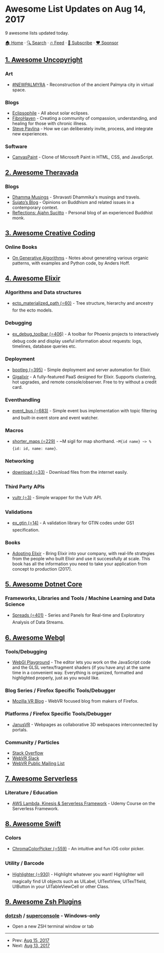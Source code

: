 # Awesome List Updates on Aug 14, 2017

9 awesome lists updated today.

[🏠 Home](/README.md) · [🔍 Search](https://www.trackawesomelist.com/search/) · [🔥 Feed](https://www.trackawesomelist.com/rss.xml) · [📮 Subscribe](https://trackawesomelist.us17.list-manage.com/subscribe?u=d2f0117aa829c83a63ec63c2f&id=36a103854c) · [❤️  Sponsor](https://github.com/sponsors/theowenyoung)



## [1. Awesome Uncopyright](/content/johnjago/awesome-uncopyright/README.md)

### Art

*   [#NEWPALMYRA](http://www.newpalmyra.org/) - Reconstruction of the ancient Palmyra city in virtual space.

### Blogs

*   [Eclipsophile](http://eclipsophile.com/) - All about solar eclipses.
*   [FibroHaven](http://www.fibrohaven.com/uncopyright/) - Creating a community of compassion, understanding, and healing for those with chronic illness.
*   [Steve Pavlina](http://www.stevepavlina.com/uncopyright-notice/) - How we can deliberately invite, process, and integrate new experiences.

### Software

*   [CanvasPaint](http://sigilmaster.com/) - Clone of Microsoft Paint in HTML, CSS, and JavaScript.

## [2. Awesome Theravada](/content/johnjago/awesome-theravada/README.md)

### Blogs

*   [Dhamma Musings](https://sdhammika.blogspot.com/) - Shravasti Dhammika's musings and travels.
*   [Sujato’s Blog](https://sujato.wordpress.com/) - Opinions on Buddhism and related issues in a contemporary context.
*   [Reflections: Ajahn Sucitto](https://sucitto.blogspot.com/) - Personal blog of an experienced Buddhist monk.

## [3. Awesome Creative Coding](/content/terkelg/awesome-creative-coding/README.md)

### Online Books

*   [On Generative Algorithms](http://inconvergent.net/generative/) - Notes about generating various organic patterns, with examples and Python code, by Anders Hoff.

## [4. Awesome Elixir](/content/h4cc/awesome-elixir/README.md)

### Algorithms and Data structures

*   [ecto\_materialized\_path (⭐60)](https://github.com/asiniy/ecto_materialized_path) - Tree structure, hierarchy and ancestry for the ecto models.

### Debugging

*   [ex\_debug\_toolbar (⭐406)](https://github.com/kagux/ex_debug_toolbar) - A toolbar for Phoenix projects to interactively debug code and display useful information about requests: logs, timelines, database queries etc.

### Deployment

*   [bootleg (⭐395)](https://github.com/labzero/bootleg) - Simple deployment and server automation for Elixir.
*   [Gigalixir](https://www.gigalixir.com) - A fully-featured PaaS designed for Elixir. Supports clustering, hot upgrades, and remote console/observer. Free to try without a credit card.

### Eventhandling

*   [event\_bus (⭐683)](https://github.com/mustafaturan/event_bus) - Simple event bus implementation with topic filtering and built-in event store and event watcher.

### Macros

*   [shorter\_maps (⭐229)](https://github.com/meyercm/shorter_maps) - \~M sigil for map shorthand. `~M{id name} ~> %{id: id, name: name}`.

### Networking

*   [download (⭐33)](https://github.com/asiniy/download) - Download files from the internet easily.

### Third Party APIs

*   [vultr (⭐3)](https://github.com/avitex/elixir-vultr) - Simple wrapper for the Vultr API.

### Validations

*   [ex\_gtin (⭐14)](https://github.com/kickinespresso/ex_gtin) - A validation library for GTIN codes under GS1 specification.

### Books

*   [Adopting Elixir](https://pragprog.com/book/tvmelixir/adopting-elixir) - Bring Elixir into your company, with real-life strategies from the people who built Elixir and use it successfully at scale. This book has all the information you need to take your application from concept to production (2017).

## [5. Awesome Dotnet Core](/content/thangchung/awesome-dotnet-core/README.md)

### Frameworks, Libraries and Tools / Machine Learning and Data Science

*   [Spreads (⭐401)](https://github.com/Spreads/Spreads/) - Series and Panels for Real-time and Exploratory Analysis of Data Streams.

## [6. Awesome Webgl](/content/sjfricke/awesome-webgl/README.md)

### Tools/Debugging

*   [WebGl Playground](http://jessevdk.github.io/webgl-play/) - The editor lets you work on the JavaScript code and the GLSL vertex/fragment shaders (if you have any) at the same time in a convenient way. Everything is organized, formatted and highlighted properly, just as you would like.

### Blog Series / Firefox Specific Tools/Debugger

*   [Mozilla VR Blog](https://blog.mozvr.com/) - WebVR focused blog from makers of Firefox.

### Platforms / Firefox Specific Tools/Debugger

*   [JanusVR](https://janusvr.com/) - Webpages as collaborative 3D webspaces interconnected by portals.

### Community / Particles

*   [Stack Overflow](https://stackoverflow.com/questions/tagged/webgl)
*   [WebVR Slack](http://webvr-slack.herokuapp.com/)
*   [WebVR Public Mailing List](https://lists.w3.org/Archives/Public/public-webvr/)

## [7. Awesome Serverless](/content/pmuens/awesome-serverless/README.md)

### Literature / Education

*   [AWS Lambda, Kinesis & Serverless Framework](https://www.udemy.com/code-along-aws-lambda-kinesis-serverless-framework/) - Udemy Course on the Serverless Framework.

## [8. Awesome Swift](/content/matteocrippa/awesome-swift/README.md)

### Colors

*   [ChromaColorPicker (⭐559)](https://github.com/joncardasis/ChromaColorPicker) - An intuitive and fun iOS color picker.

### Utility / Barcode

*   [Highlighter (⭐930)](https://github.com/younatics/Highlighter) - Highlight whatever you want! Highlighter will magically find UI objects such as UILabel, UITextView, UITexTfield, UIButton in your UITableViewCell or other Class.

## [9. Awesome Zsh Plugins](/content/unixorn/awesome-zsh-plugins/README.md)

### [dotzsh](https://github.com/dotphiles/dotzsh) / [superconsole](https://github.com/alexchmykhalo/superconsole) - Windows-only

*   Open a new ZSH terminal window or tab

---

- Prev: [Aug 15, 2017](/content/2017/08/15/README.md)
- Next: [Aug 13, 2017](/content/2017/08/13/README.md)